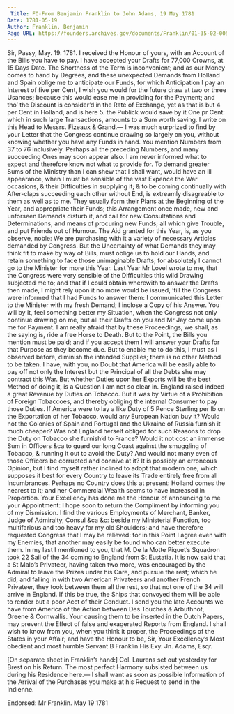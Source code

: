```yaml
---
 Title: FO-From Benjamin Franklin to John Adams, 19 May 1781
Date: 1781-05-19
Author: Franklin, Benjamin
Page URL: https://founders.archives.gov/documents/Franklin/01-35-02-0055
---
```


Sir,
Passy, May. 19. 1781.
I received the Honour of yours, with an Account of the Bills you have to pay. I have accepted your Drafts for 77,000 Crowns, at 15 Days Date. The Shortness of the Term is inconvenient; and as our Money comes to hand by Degrees, and these unexpected Demands from Holland and Spain oblige me to anticipate our Funds, for which Anticipation I pay an Interest of five per Cent, I wish you would for the future draw at two or three Usances; because this would ease me in providing for the Payment; and tho’ the Discount is consider’d in the Rate of Exchange, yet as that is but 4 per Cent in Holland, and is here 5. the Publick would save by it One pr Cent: which in such large Transactions, amounts to a Sum worth saving. I write on this Head to Messrs. Fizeaux & Grand.—
I was much surprized to find by your Letter that the Congress continue drawing so largely on you, without knowing whether you have any Funds in hand. You mention Numbers from 37 to 76 inclusively. Perhaps all the preceding Numbers, and many succeeding Ones may soon appear also. I am never informed what to expect and therefore know not what to provide for. To demand greater Sums of the Ministry than I can shew that I shall want, would have an ill appearance, when I must be sensible of the vast Expence the War occasions, & their Difficulties in supplying it; & to be coming continually with After-claps succeeding each other without End, is extreamly disagreable to them as well as to me. They usually form their Plans at the Beginning of the Year, and appropriate their Funds; this Arrangement once made, new and unforseen Demands disturb it, and call for new Consultations and Determinations, and means of procuring new Funds; all which give Trouble, and put Friends out of Humour. The Aid granted for this Year, is, as you observe, noble: We are purchasing with it a variety of necessary Articles demanded by Congress. But the Uncertainty of what Demands they may think fit to make by way of Bills, must oblige us to hold our Hands, and retain something to face those unimaginable Drafts; for absolutely I cannot go to the Minister for more this Year. Last Year Mr Lovel wrote to me, that the Congress were very sensible of the Difficulties this wild Drawing subjected me to; and that if I could obtain wherewith to answer the Drafts then made, I might rely upon it no more would be issued, ’till the Congress were informed that I had Funds to answer them: I communicated this Letter to the Minister with my fresh Demand; I inclose a Copy of his Answer. You will by it, feel something better my Situation, when the Congress not only continue drawing on me, but all their Drafts on you and Mr Jay come upon me for Payment. I am really afraid that by these Proceedings, we shall, as the saying is, ride a free Horse to Death. But to the Point, the Bills you mention must be paid; and if you accept them I will answer your Drafts for that Purpose as they become due. But to enable me to do this, I must as I observed before, diminish the intended Supplies; there is no other Method to be taken.
I have, with you, no Doubt that America will be easily able to pay off not only the Interest but the Principal of all the Debts she may contract this War. But whether Duties upon her Exports will be the best Method of doing it, is a Question I am not so clear in. England raised indeed a great Revenue by Duties on Tobacco. But it was by Virtue of a Prohibition of Foreign Tobaccoes, and thereby obliging the internal Consumer to pay those Duties. If America were to lay a like Duty of 5 Pence Sterling per lb on the Exportation of her Tobacco, would any European Nation buy it? Would not the Colonies of Spain and Portugal and the Ukraine of Russia furnish it much cheaper? Was not England herself obliged for such Reasons to drop the Duty on Tobacco she furnish’d to France? Would it not cost an immense Sum in Officers &ca to guard our long Coast against the smuggling of Tobacco, & running it out to avoid the Duty? And would not many even of those Officers be corrupted and connive at it? It is possibly an erroneous Opinion, but I find myself rather inclined to adopt that modern one, which supposes it best for every Country to leave its Trade entirely free from all Incumbrances. Perhaps no Country does this at present: Holland comes the nearest to it; and her Commercial Wealth seems to have increased in Proportion.
Your Excellency has done me the Honour of announcing to me your Appointment: I hope soon to return the Compliment by informing you of my Dismission. I find the various Employments of Merchant, Banker, Judge of Admiralty, Consul &ca &c: beside my Ministerial Function, too multifarious and too heavy for my old Shoulders; and have therefore requested Congress that I may be relieved: for in this Point I agree even with my Enemies, that another may easily be found who can better execute them.
In my last I mentioned to you, that M. De la Motte Piquet’s Squadron took 22 Sail of the 34 coming to England from St Eustatia. It is now said that a St Malo’s Privateer, having taken two more, was encouraged by the Admiral to leave the Prizes under his Care, and pursue the rest; which he did, and falling in with two American Privateers and another French Privateer, they took between them all the rest, so that not one of the 34 will arrive in England. If this be true, the Ships that convoyed them will be able to render but a poor Acct of their Conduct.
I send you the late Accounts we have from America of the Action between Des Touches & Arbuthnot, Greene & Cornwallis. Your causing them to be inserted in the Dutch Papers, may prevent the Effect of false and exagerated Reports from England.
I shall wish to know from you, when you think it proper, the Proceedings of the States in your Affair; and have the Honour to be, Sir, Your Excellency’s Most obedient and most humble Servant
B Franklin
His Exy. Jn. Adams, Esqr.

[On separate sheet in Franklin’s hand:] Col. Laurens set out yesterday for Brest on his Return. The most perfect Harmony subsisted between us during his Residence here.— I shall want as soon as possible Information of the Arrival of the Purchases you make at his Request to send in the Indienne.

 
Endorsed: Mr Franklin. May 19 1781


